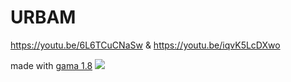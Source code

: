 # URBAM

https://youtu.be/6L6TCuCNaSw
&
https://youtu.be/iqvK5LcDXwo

made with [gama 1.8](https://github.com/gama-platform/gama/releases)
![](https://github.com/agrignard/r_adiohead_10kandOK/blob/master/urbamobility.png?raw=true)


